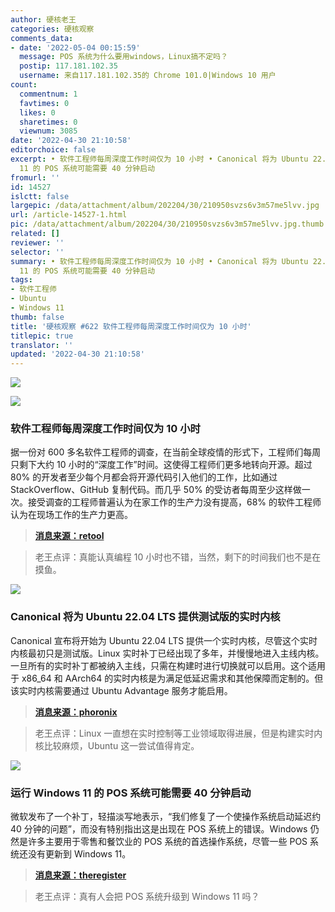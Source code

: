 ```yaml
---
author: 硬核老王
categories: 硬核观察
comments_data:
- date: '2022-05-04 00:15:59'
  message: POS 系统为什么要用windows，Linux搞不定吗？
  postip: 117.181.102.35
  username: 来自117.181.102.35的 Chrome 101.0|Windows 10 用户
count:
  commentnum: 1
  favtimes: 0
  likes: 0
  sharetimes: 0
  viewnum: 3085
date: '2022-04-30 21:10:58'
editorchoice: false
excerpt: • 软件工程师每周深度工作时间仅为 10 小时 • Canonical 将为 Ubuntu 22.04 LTS 提供测试版的实时内核 • 运行 Windows
  11 的 POS 系统可能需要 40 分钟启动
fromurl: ''
id: 14527
islctt: false
largepic: /data/attachment/album/202204/30/210950svzs6v3m57me5lvv.jpg
url: /article-14527-1.html
pic: /data/attachment/album/202204/30/210950svzs6v3m57me5lvv.jpg.thumb.jpg
related: []
reviewer: ''
selector: ''
summary: • 软件工程师每周深度工作时间仅为 10 小时 • Canonical 将为 Ubuntu 22.04 LTS 提供测试版的实时内核 • 运行 Windows
  11 的 POS 系统可能需要 40 分钟启动
tags:
- 软件工程师
- Ubuntu
- Windows 11
thumb: false
title: '硬核观察 #622 软件工程师每周深度工作时间仅为 10 小时'
titlepic: true
translator: ''
updated: '2022-04-30 21:10:58'
---
```


![](/data/attachment/album/202204/30/210950svzs6v3m57me5lvv.jpg)


![](/data/attachment/album/202204/30/211002tl1lwmmjqfll1drj.jpg)


### 软件工程师每周深度工作时间仅为 10 小时


据一份对 600 多名软件工程师的调查，在当前全球疫情的形式下，工程师们每周只剩下大约 10 小时的“深度工作”时间。这使得工程师们更多地转向开源。超过 80% 的开发者至少每个月都会将开源代码引入他们的工作，比如通过 StackOverflow、GitHub 复制代码。而几乎 50% 的受访者每周至少这样做一次。接受调查的工程师普遍认为在家工作的生产力没有提高，68% 的软件工程师认为在现场工作的生产力更高。



> 
> **[消息来源：retool](https://retool.com/reports/state-of-engineering-time-2022/)**
> 
> 
> 



> 
> 老王点评：真能认真编程 10 小时也不错，当然，剩下的时间我们也不是在摸鱼。
> 
> 
> 


![](/data/attachment/album/202204/30/211013maa0831n3t5a008u.jpg)


### Canonical 将为 Ubuntu 22.04 LTS 提供测试版的实时内核


Canonical 宣布将开始为 Ubuntu 22.04 LTS 提供一个实时内核，尽管这个实时内核最初只是测试版。Linux 实时补丁已经出现了多年，并慢慢地进入主线内核。一旦所有的实时补丁都被纳入主线，只需在构建时进行切换就可以启用。这个适用于 x86\_64 和 AArch64 的实时内核是为满足低延迟需求和其他保障而定制的。但该实时内核需要通过 Ubuntu Advantage 服务才能启用。



> 
> **[消息来源：phoronix](https://www.phoronix.com/scan.php?page=news_item&px=Ubuntu-RT-Kernel-Setup-UA)**
> 
> 
> 



> 
> 老王点评：Linux 一直想在实时控制等工业领域取得进展，但是构建实时内核比较麻烦，Ubuntu 这一尝试值得肯定。
> 
> 
> 


![](/data/attachment/album/202204/30/211032cxtij80c0050rx38.jpg)


### 运行 Windows 11 的 POS 系统可能需要 40 分钟启动


微软发布了一个补丁，轻描淡写地表示，“我们修复了一个使操作系统启动延迟约 40 分钟的问题”，而没有特别指出这是出现在 POS 系统上的错误。Windows 仍然是许多主要用于零售和餐饮业的 POS 系统的首选操作系统，尽管一些 POS 系统还没有更新到 Windows 11。



> 
> **[消息来源：theregister](https://www.theregister.com/2022/04/26/windows_11_patch/)**
> 
> 
> 



> 
> 老王点评：真有人会把 POS 系统升级到 Windows 11 吗？
> 
> 
>